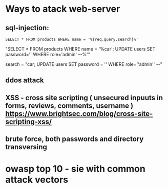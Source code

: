 # Ways to atack web-server

## sql-injection:
   `SELECT * FROM products WHERE name = '%{req.query.search}%'`
   
   "SELECT * FROM products WHERE name = '%car'; UPDATE users SET password='' WHERE role='admin' --%'"
   
   search = "car; UPDATE users SET password = '' WHERE role=''admin'' --"
## ddos attack
## XSS - cross site scripting ( unsecured inpuuts in forms, reviews, comments, username ) https://www.brightsec.com/blog/cross-site-scripting-xss/
## brute force, both passwords and directory transversing



   # owasp top 10 - sie with common attack vectors

